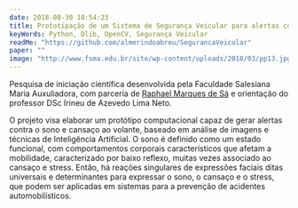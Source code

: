 ```yaml
---
date: 2018-08-30 18:54:23
title: Prototipação de um Sistema de Segurança Veicular para alertas contra o sono e cansaço via reconhecimento de imagens
keyWords: Python, Dlib, OpenCV, Segurança Veicular
readMe: "https://github.com/almerindoabreu/SegurancaVeicular"
paper: ""
image: "http://www.fsma.edu.br/site/wp-content/uploads/2018/03/pp13.jpg"
---
```


Pesquisa de iniciação científica desenvolvida pela Faculdade Salesiana Maria Auxuliadora, com parceria de [Raphael Marques de Sá](https://github.com/raphael-ms) e orientação do professor DSc Irineu de Azevedo Lima Neto.

O projeto visa elaborar um protótipo computacional capaz de gerar alertas contra o sono e cansaço ao volante, baseado em análise de imagens e técnicas de Inteligência Artificial. O sono é definido como um estado funcional, com comportamentos corporais característicos que afetam a mobilidade, caracterizado por baixo reflexo, muitas vezes associado ao cansaço e stress. Então, há reações singulares de expressões faciais ditas universais e determinantes para expressar o sono, o cansaço e o stress, que podem ser aplicadas em sistemas para a prevenção de acidentes automobilísticos.
